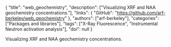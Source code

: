 {
  "title": "web_geochemistry",
  "description": ["Visualizing XRF and NAA geochemistry concentrations."],
  "links": {
    "GitHub": "https://github.com/arf-berkeley/web_geochemistry"
  },
  "authors": ["arf-berkeley"],
  "categories": ["Packages and libraries"],
  "tags": ["X-Ray Fluorescence", "Instrumental Neutron activation analysis"],
  "doi": null
}

<!-- Generated by csv2md.R – do not edit by hand -->

Visualizing XRF and NAA geochemistry concentrations.